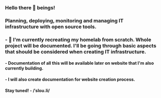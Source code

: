 ### Hello there 👋 beings!

### Planning, deploying, monitoring and managing IT infrastructure with open source tools.  

### - 🔭 I'm currently recreating my homelab from scratch. Whole project will be documented. I'll be going through basic aspects that should be considered when creating IT infrastructure. 
#### - Documentation of all this will be available later on website that I'm also currently building.
#### - I will also create documentation for website creation process.
#### Stay tuned! - /ˈsloʊ.li/
 
<!--
**sloul1/sloul1** is a ✨ _special_ ✨ repository because its `README.md` (this file) appears on your GitHub profile.

Here are some ideas to get you started:

- 🔭 I’m currently working on ...
- 🌱 I’m currently learning ...
- 👯 I’m looking to collaborate on ...
- 🤔 I’m loo![kisspng-computer-icons-tuning-fork-musical-tuning-hand-fork-5b2f75fcba5e00 3354439615298370527634](https://github.com/sloul1/sloul1/assets/84968030/65b80264-b4f7-4f8d-a2d1-29af35f43aa1)
king for help with ...
- 💬 Ask me about ...
- 📫 How to reach me: ...
- 😄 Pronouns: ...
- ⚡ Fun fact: ...despite my jawline I'm not Batman.
-->
